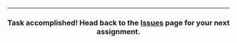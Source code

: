 <hr><h3 align="center">Task accomplished! Head back to the <a href="{{ repoUrl }}/issues">Issues</a> page for your next assignment.</h3>
